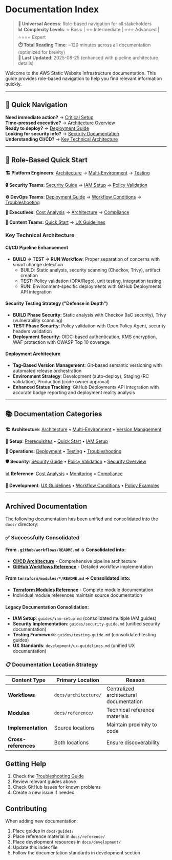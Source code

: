 # Documentation Index

> **🎯 Universal Access**: Role-based navigation for all stakeholders  
> **📊 Complexity Levels**: ⭐ Basic | ⭐⭐ Intermediate | ⭐⭐⭐ Advanced | ⭐⭐⭐⭐ Expert  
> **⏱️ Total Reading Time**: ~120 minutes across all documentation (optimized for brevity)  
> **🔄 Last Updated**: 2025-08-25 (enhanced with pipeline architecture details)

Welcome to the AWS Static Website Infrastructure documentation. This guide provides role-based navigation to help you find relevant information quickly.

---

## 🚀 Quick Navigation

**Need immediate action?** → [Critical Setup](guides/iam-setup.md)  
**Time-pressed executive?** → [Architecture Overview](architecture/)  
**Ready to deploy?** → [Deployment Guide](guides/deployment-guide.md)  
**Looking for security info?** → [Security Documentation](guides/security-guide.md)  
**Understanding CI/CD?** → [Key Technical Architecture](#key-technical-architecture)

---

## 👥 Role-Based Quick Start

**🏗️ Platform Engineers**: [Architecture](architecture/) → [Multi-Environment](guides/multi-environment-strategy.md) → [Testing](guides/testing-guide.md)

**🔒 Security Teams**: [Security Guide](guides/security-guide.md) → [IAM Setup](guides/iam-setup.md) → [Policy Validation](policy-validation.md)

**⚙️ DevOps Teams**: [Deployment Guide](guides/deployment-guide.md) → [Workflow Conditions](development/workflow-conditions.md) → [Troubleshooting](guides/troubleshooting.md)

**👔 Executives**: [Cost Analysis](reference/cost-estimation.md) → [Architecture](architecture/) → [Compliance](reference/compliance.md)

**🎨 Content Teams**: [Quick Start](quick-start.md) → [UX Guidelines](development/ux-guidelines.md)

### Key Technical Architecture

#### CI/CD Pipeline Enhancement
- **BUILD → TEST → RUN Workflow**: Proper separation of concerns with smart change detection
  - BUILD: Static analysis, security scanning (Checkov, Trivy), artifact creation
  - TEST: Policy validation (OPA/Rego), unit testing, integration testing
  - RUN: Environment-specific deployments with GitHub Deployments API integration

#### Security Testing Strategy ("Defense in Depth")
- **BUILD Phase Security**: Static analysis with Checkov (IaC security), Trivy (vulnerability scanning)
- **TEST Phase Security**: Policy validation with Open Policy Agent, security headers validation
- **Deployment Security**: OIDC-based authentication, KMS encryption, WAF protection with OWASP Top 10 coverage

#### Deployment Architecture
- **Tag-Based Version Management**: Git-based semantic versioning with automated release orchestration
- **Environment Strategy**: Development (auto-deploy), Staging (RC validation), Production (code owner approval)
- **Enhanced Status Tracking**: GitHub Deployments API integration with accurate badge reporting and deployment reality analysis

---

## 📚 Documentation Categories

**🏗️ Architecture**: [Architecture](architecture/) • [Multi-Environment](guides/multi-environment-strategy.md) • [Version Management](guides/version-management.md)

**🔄 Setup**: [Prerequisites](prerequisites.md) • [Quick Start](quick-start.md) • [IAM Setup](guides/iam-setup.md)

**🚀 Operations**: [Deployment](guides/deployment-guide.md) • [Testing](guides/testing-guide.md) • [Troubleshooting](guides/troubleshooting.md)

**🛡️ Security**: [Security Guide](guides/security-guide.md) • [Policy Validation](policy-validation.md) • [Security Overview](../SECURITY.md)

**📊 Reference**: [Cost Analysis](reference/cost-estimation.md) • [Monitoring](reference/monitoring.md) • [Compliance](reference/compliance.md)

**🔧 Development**: [UX Guidelines](development/ux-guidelines.md) • [Workflow Conditions](development/workflow-conditions.md) • [Policy Examples](development/policy-examples.md)

---

## Archived Documentation

The following documentation has been unified and consolidated into the `docs/` directory:

### ✅ **Successfully Consolidated**

#### From `.github/workflows/README.md` → Consolidated into:
- **[CI/CD Architecture](architecture/cicd.md)** - Comprehensive pipeline architecture
- **[GitHub Workflows Reference](architecture/workflows.md)** - Detailed workflow implementation

#### From `terraform/modules/*/README.md` → Consolidated into:
- **[Terraform Modules Reference](reference/terraform-modules.md)** - Complete module documentation
- Individual module references maintain source documentation

#### Legacy Documentation Consolidation:
- **IAM Setup**: `guides/iam-setup.md` (consolidated multiple IAM guides)
- **Security Implementation**: `guides/security-guide.md` (unified security documentation)
- **Testing Framework**: `guides/testing-guide.md` (consolidated testing guides)
- **UX Standards**: `development/ux-guidelines.md` (unified UX documentation)

### 📋 **Documentation Location Strategy**

| Content Type | Primary Location | Reason |
|--------------|-----------------|--------|
| **Workflows** | `docs/architecture/` | Centralized architectural documentation |
| **Modules** | `docs/reference/` | Technical reference materials |
| **Implementation** | Source locations | Maintain proximity to code |
| **Cross-references** | Both locations | Ensure discoverability |

## Getting Help

1. Check the [Troubleshooting Guide](guides/troubleshooting.md)
2. Review relevant guides above
3. Check GitHub Issues for known problems
4. Create a new issue if needed

## Contributing

When adding new documentation:

1. Place guides in `docs/guides/`
2. Place reference material in `docs/reference/`
3. Place development resources in `docs/development/`
4. Update this index file
5. Follow the documentation standards in development section